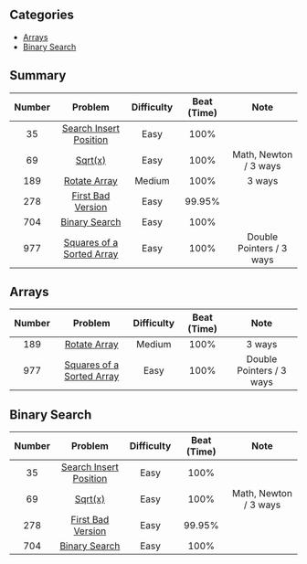 ## Categories
* [Arrays](#arrays)
* [Binary Search](#binary-search)


## Summary
| Number |                         Problem                          | Difficulty | Beat (Time) |           Note           |
|:------:|:--------------------------------------------------------:|:----------:|:-----------:|:------------------------:|
|   35   | [Search Insert Position](src/SearchInsertPosition.java)  |    Easy    |    100%     |                          |
|   69   |                 [Sqrt(x)](src/Sqrt.java)                 |    Easy    |    100%     |  Math, Newton / 3 ways   |
|  189   |           [Rotate Array](src/RotateArray.java)           |   Medium   |    100%     |          3 ways          |
|  278   |      [First Bad Version](src/FirstBadVersion.java)       |    Easy    |   99.95%    |                          |
|  704   |          [Binary Search](src/BinarySearch.java)          |    Easy    |    100%     |                          |
|  977   | [Squares of a Sorted Array](src/SquaresSortedArray.java) |    Easy    |    100%     | Double Pointers / 3 ways |


## Arrays
| Number |                         Problem                          | Difficulty | Beat (Time) |           Note           |
|:------:|:--------------------------------------------------------:|:----------:|:-----------:|:------------------------:|
|  189   |           [Rotate Array](src/RotateArray.java)           |   Medium   |    100%     |          3 ways          |
|  977   | [Squares of a Sorted Array](src/SquaresSortedArray.java) |    Easy    |    100%     | Double Pointers / 3 ways |


## Binary Search
| Number |                         Problem                         | Difficulty | Beat (Time) |         Note          |
|:------:|:-------------------------------------------------------:|:----------:|:-----------:|:---------------------:|
|   35   | [Search Insert Position](src/SearchInsertPosition.java) |    Easy    |    100%     |                       |
|   69   |                [Sqrt(x)](src/Sqrt.java)                 |    Easy    |    100%     | Math, Newton / 3 ways |
|  278   |      [First Bad Version](src/FirstBadVersion.java)      |    Easy    |   99.95%    |                       |
|  704   |         [Binary Search](src/BinarySearch.java)          |    Easy    |    100%     |                       |


